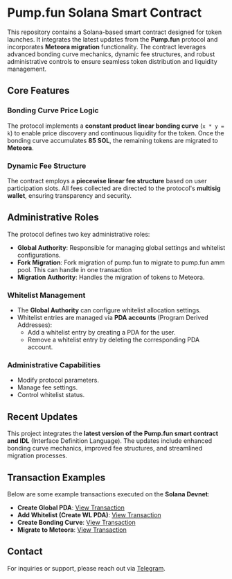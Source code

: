 # Pump.fun Solana Smart Contract

This repository contains a Solana-based smart contract designed for token launches. It integrates the latest updates from the **Pump.fun** protocol and incorporates **Meteora migration** functionality. The contract leverages advanced bonding curve mechanics, dynamic fee structures, and robust administrative controls to ensure seamless token distribution and liquidity management.

## Core Features

### Bonding Curve Price Logic

The protocol implements a **constant product linear bonding curve** (`x * y = k`) to enable price discovery and continuous liquidity for the token. Once the bonding curve accumulates **85 SOL**, the remaining tokens are migrated to **Meteora**.

### Dynamic Fee Structure

The contract employs a **piecewise linear fee structure** based on user participation slots. All fees collected are directed to the protocol's **multisig wallet**, ensuring transparency and security.

## Administrative Roles

The protocol defines two key administrative roles:

- **Global Authority**: Responsible for managing global settings and whitelist configurations.
- **Fork Migration**: Fork migration of pump.fun to migrate to pump.fun amm pool. This can handle in one transaction
- **Migration Authority**: Handles the migration of tokens to Meteora.

### Whitelist Management

- The **Global Authority** can configure whitelist allocation settings.
- Whitelist entries are managed via **PDA accounts** (Program Derived Addresses):
  - Add a whitelist entry by creating a PDA for the user.
  - Remove a whitelist entry by deleting the corresponding PDA account.

### Administrative Capabilities

- Modify protocol parameters.
- Manage fee settings.
- Control whitelist status.

## Recent Updates

This project integrates the **latest version of the Pump.fun smart contract and IDL** (Interface Definition Language). The updates include enhanced bonding curve mechanics, improved fee structures, and streamlined migration processes.

## Transaction Examples

Below are some example transactions executed on the **Solana Devnet**:

- **Create Global PDA**: [View Transaction](https://solscan.io/tx/5YmZqVgFcKk11uUVTBZvtMCnbbfthM4QpYHvvWdRNqXhmeyFmE85H5XeQF9pAX6M8DApqn1PeyCH9mYhdCsEkvce?cluster=devnet)
- **Add Whitelist (Create WL PDA)**: [View Transaction](https://solscan.io/tx/3R4fXk3VYXUAAFEXhVoR52g8ZPnjeZcuEhkCPSiBKJQGbjgDW9dBNE7REsz3KwYPV582HzUZ9Qv7SwgnDxgoTXHU?cluster=devnet)
- **Create Bonding Curve**: [View Transaction](https://solscan.io/tx/22cFFDRgLnBpce97FhSE9srHcopkmDG3WpiwbgpwAj6VReu8cLMaZv3vnEvXMBr48XrCLGQ2xAzdUKBxKdfHFx2i?cluster=devnet)
- **Migrate to Meteora**: [View Transaction](https://solscan.io/tx/5F1R9WBYgDXyATWjyyrCJKL2wudjK4WNom6KL4H2LQjcabfLR3agoaifiQWwMEWpmR47bKozJSn1esLCWmyMaRHe?cluster=devnet)

## Contact

For inquiries or support, please reach out via [Telegram](https://t.me/ptcbink).
